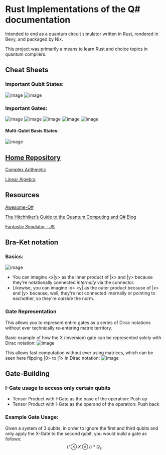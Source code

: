 # Rust Implementations of the Q# documentation

Intended to end as a quantum circuit simulator written in Rust, rendered in Bevy, and packaged by Nix.

This project was primarily a means to learn Rust and choice topics in quantum compilers.

## Cheat Sheets

### Important Qubit States:
![image](https://github.com/hiibolt/qsharp_rs/assets/91273156/a2426cf8-d12c-4968-9047-28b6be5f765b)
![image](https://github.com/hiibolt/qsharp_rs/assets/91273156/c3502af3-13ba-49d0-9988-617e2bc041a8)

### Important Gates:
![image](https://github.com/hiibolt/qsharp_rs/assets/91273156/06347b68-043b-42c4-abb9-d79952f6dda0)
![image](https://github.com/hiibolt/qsharp_rs/assets/91273156/4eba89c6-e36c-49b7-aadf-07fe8262c7b9)
![image](https://github.com/hiibolt/qsharp_rs/assets/91273156/a8cb7192-14b1-49aa-87c7-74ed1a2df072)
![image](https://github.com/hiibolt/qsharp_rs/assets/91273156/08a24839-be44-4eda-bd39-ea3463c82bbb)
![image](https://github.com/hiibolt/qsharp_rs/assets/91273156/b6d018c3-f7b1-4822-b78c-e053d78b5fe3)

#### Multi-Qubit Basis States:
![image](https://github.com/hiibolt/qsharp_rs/assets/91273156/1ccf0381-f6d0-492f-b01a-d1e3c42cd522)

## [Home Repository](https://github.com/microsoft/QuantumKatas/tree/c15d99e4e505a67ef58c2c60ae50d11b0d09a443)
[Complex Arithmetic](https://github.com/microsoft/QuantumKatas/tree/c15d99e4e505a67ef58c2c60ae50d11b0d09a443/tutorials/ComplexArithmetic)

[Linear Algebra](https://github.com/microsoft/QuantumKatas/tree/c15d99e4e505a67ef58c2c60ae50d11b0d09a443/tutorials/LinearAlgebra)

## Resources
[Awesome-Q#](https://github.com/ebraminio/awesome-qsharp)

[The Hitchhiker’s Guide to the Quantum Computing and Q# Blog](https://learn.microsoft.com/en-us/archive/blogs/uk_faculty_connection/the-hitchhikers-guide-to-the-quantum-computing-and-q-blog)

[Fantastic Simulator - JS](https://algassert.com/quirk)

## Bra-Ket notation
### Basics:

![image](https://github.com/hiibolt/qsharp_rs/assets/91273156/99a6ca77-5579-4c18-96ea-bd22c8f8d12a)
- You can imagine <x|y> as the inner product of |x> and |y> because they're notationally connected _internally_ via the connector.
- Likewise, you can imagine |x> <y| as the outer product because of |x> and |y> because, well, they're not connected internally or pointing to eachother, so they're _outside_ the norm.
### Gate Representation
This allows you to represent entire gates as a series of Dirac notations without ever technically re-entering matrix territory. 

Basic example of how the X (inversion) gate can be represented solely with Dirac notation:
![image](https://github.com/hiibolt/qsharp_rs/assets/91273156/ec63af1a-8ed4-40b5-8f53-fba47c5edb7c)

This allows fast computation without ever using matrices, which can be seen here flipping |0> to |1> in Dirac notation:
![image](https://github.com/hiibolt/qsharp_rs/assets/91273156/9498038e-d15a-418b-a36b-3d329af5f0f8)

## Gate-Building
### I-Gate usage to access only certain qubits
- Tensor Product with I-Gate as the base of the operation: Push up
- Tensor Product with I-Gate as the operand of the operation: Push back
### Example Gate Usage:
Given a system of 3 qubits, in order to ignore the first and third qubits and only apply the X-Gate to the second qubit, you would build a gate as follows:
$$(I \otimes X \otimes I) * Q_s$$
